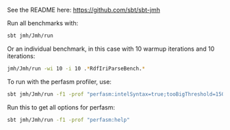 See the README here: https://github.com/sbt/sbt-jmh

Run all benchmarks with:

```bash
sbt jmh/Jmh/run
```

Or an individual benchmark, in this case with 10 warmup iterations and 10 iterations:

```bash
jmh/Jmh/run -wi 10 -i 10 .*RdfIriParseBench.*
```

To run with the perfasm profiler, use:

```bash
sbt jmh/Jmh/run -f1 -prof "perfasm:intelSyntax=true;tooBigThreshold=1500;top=3" .*RdfIriParseBench.*
```

Run this to get all options for perfasm:

```bash
sbt jmh/Jmh/run -f1 -prof "perfasm:help"
```